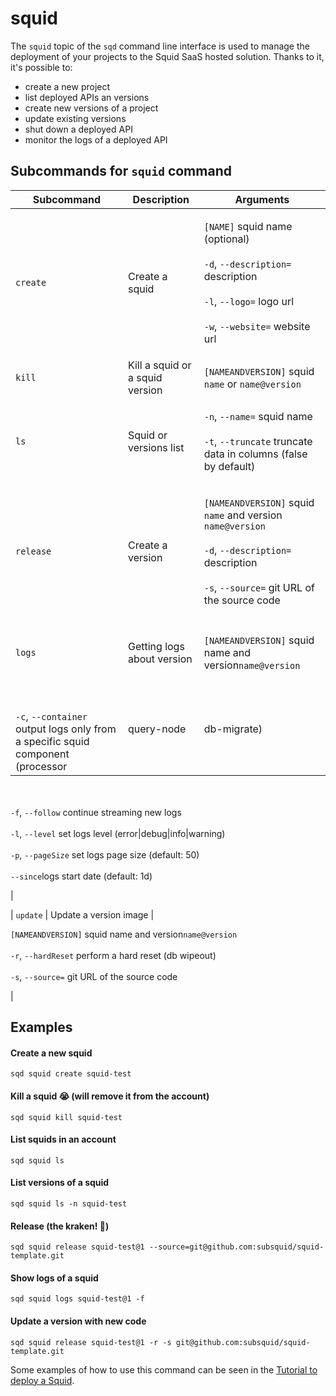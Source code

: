 # squid

The `squid` topic of the `sqd` command line interface is used to manage the deployment of your projects to the Squid SaaS hosted solution. Thanks to it, it's possible to:

* create a new project
* list deployed APIs an versions
* create new versions of a project
* update existing versions
* shut down a deployed API
* monitor the logs of a deployed API

## Subcommands for `squid` command

| Subcommand | Description                     | Arguments                                                                                                                                                                                                                                                                                                         |
| ---------- | ------------------------------- |-------------------------------------------------------------------------------------------------------------------------------------------------------------------------------------------------------------------------------------------------------------------------------------------------------------------|
| `create`   | Create a squid                  | <p><code>[NAME]</code> squid name (optional)<br/><br/><code>-d</code>, <code>--description=</code> description<br/><br/><code>-l</code>, <code>--logo=</code> logo url <br/><br/><code>-w</code>, <code>--website=</code> website url</p>                                                                         |
| `kill`     | Kill a squid or a squid version | `[NAMEANDVERSION]` squid `name` or `name@version`                                                                                                                                                                                                                                                                 |
| `ls`       | Squid or versions list          | <p><code>-n</code>, <code>--name=</code> squid name<br/><br/><code>-t</code>, <code>--truncate</code> truncate data in columns (false by default)</p>                                                                                                                                                             |
| `release`  | Create a version                | <p><code>[NAMEANDVERSION]</code> squid <code>name</code> and version <code>name@version</code><br/><code></code><br/><code>-d</code>, <code>--description=</code> description<br/> <br/><code>-s</code>, <code>--source=</code> git URL of the source code</p>         
                                           |
| `logs`     | Getting logs about version      | <p><code>[NAMEANDVERSION]</code> squid name and version<code>name@version</code>
<br/><br/><code>-c</code>, <code>--container</code> output logs only from a specific squid component (processor|query-node|db-migrate)
<br/><br/><code>-f</code>, <code>--follow</code> continue streaming new logs
<br/><br/><code>-l</code>, <code>--level</code> set logs level (error|debug|info|warning)
<br/><br/><code>-p</code>, <code>--pageSize</code> set logs page size (default: 50)
<br/><br/><code>--since</code>logs start date (default: 1d)</p> |

| `update`   | Update a version image          | <p><code>[NAMEANDVERSION]</code> squid name and version<code>name@version</code><br/><br/><code>-r</code>, <code>--hardReset</code> perform a hard reset (db wipeout) <br/><br/><code>-s</code>, <code>--source=</code> git URL of the source code</p>                                                            |

## Examples

#### Create a new squid

```
sqd squid create squid-test
```

#### Kill a squid :sob: (will remove it from the account)

```
sqd squid kill squid-test
```

#### List squids in an account

```
sqd squid ls
```

#### List versions of a squid

```
sqd squid ls -n squid-test
```

#### Release (the kraken! :squid:)

```
sqd squid release squid-test@1 --source=git@github.com:subsquid/squid-template.git
```

#### Show logs of a squid

```
sqd squid logs squid-test@1 -f
```

#### Update a version with new code

```
sqd squid release squid-test@1 -r -s git@github.com:subsquid/squid-template.git
```

Some examples of how to use this command can be seen in the [Tutorial to deploy a Squid](/docs/tutorials/deploy-your-squid).
